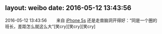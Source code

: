 layout: weibo
date: 2016-05-12 13:43:56
---
2016-05-12 13:43:56  &nbsp;&nbsp;&nbsp;&nbsp;&nbsp;&nbsp; 来自 <a href="sinaweibo://customweibosource" rel="nofollow">iPhone 5s</a>
还是走兽脑洞开得好：“同是一个圈的班长，差距怎么就这么大”[笑cry][笑cry][笑cry] ​​​
